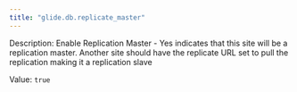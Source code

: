 ```yaml
---
title: "glide.db.replicate_master"
---
```


Description: Enable Replication Master - Yes indicates that this site will be a replication master.  Another site should have the replicate URL set to pull the replication making it a replication slave

Value: `true`